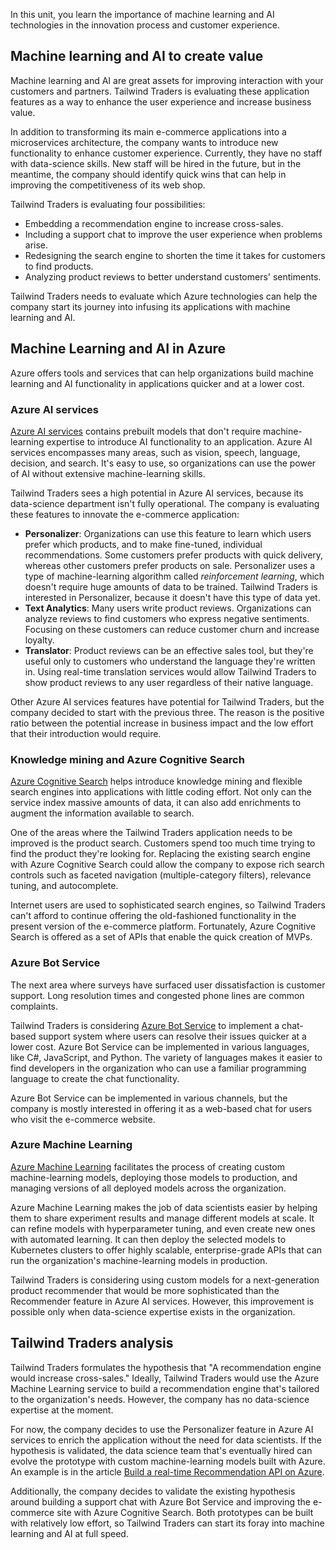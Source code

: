 In this unit, you learn the importance of machine learning and AI technologies in the innovation process and customer experience.

## Machine learning and AI to create value

Machine learning and AI are great assets for improving interaction with your customers and partners. Tailwind Traders is evaluating these application features as a way to enhance the user experience and increase business value.

In addition to transforming its main e-commerce applications into a microservices architecture, the company wants to introduce new functionality to enhance customer experience. Currently, they have no staff with data-science skills. New staff will be hired in the future, but in the meantime, the company should identify quick wins that can help in improving the competitiveness of its web shop.

Tailwind Traders is evaluating four possibilities:

- Embedding a recommendation engine to increase cross-sales.
- Including a support chat to improve the user experience when problems arise.
- Redesigning the search engine to shorten the time it takes for customers to find products.
- Analyzing product reviews to better understand customers' sentiments.

Tailwind Traders needs to evaluate which Azure technologies can help the company start its journey into infusing its applications with machine learning and AI.

## Machine Learning and AI in Azure

Azure offers tools and services that can help organizations build machine learning and AI functionality in applications quicker and at a lower cost.

<a name='azure-ai-services'></a>

### Azure AI services

[Azure AI services](/azure/ai-services/what-are-ai-services) contains prebuilt models that don't require machine-learning expertise to introduce AI functionality to an application. Azure AI services encompasses many areas, such as vision, speech, language, decision, and search. It's easy to use, so organizations can use the power of AI without extensive machine-learning skills.

Tailwind Traders sees a high potential in Azure AI services, because its data-science department isn't fully operational. The company is evaluating these features to innovate the e-commerce application:

- **Personalizer**: Organizations can use this feature to learn which users prefer which products, and to make fine-tuned, individual recommendations. Some customers prefer products with quick delivery, whereas other customers prefer products on sale. Personalizer uses a type of machine-learning algorithm called *reinforcement learning*, which doesn't require huge amounts of data to be trained. Tailwind Traders is interested in Personalizer, because it doesn't have this type of data yet.
- **Text Analytics**: Many users write product reviews. Organizations can analyze reviews to find customers who express negative sentiments. Focusing on these customers can reduce customer churn and increase loyalty.
- **Translator**: Product reviews can be an effective sales tool, but they're useful only to customers who understand the language they're written in. Using real-time translation services would allow Tailwind Traders to show product reviews to any user regardless of their native language.

Other Azure AI services features have potential for Tailwind Traders, but the company decided to start with the previous three. The reason is the positive ratio between the potential increase in business impact and the low effort that their introduction would require.

### Knowledge mining and Azure Cognitive Search

[Azure Cognitive Search](/azure/search/search-what-is-azure-search?azure-portal=true) helps introduce knowledge mining and flexible search engines into applications with little coding effort. Not only can the service index massive amounts of data, it can also add enrichments to augment the information available to search.

One of the areas where the Tailwind Traders application needs to be improved is the product search. Customers spend too much time trying to find the product they're looking for. Replacing the existing search engine with Azure Cognitive Search could allow the company to expose rich search controls such as faceted navigation (multiple-category filters), relevance tuning, and autocomplete.

Internet users are used to sophisticated search engines, so Tailwind Traders can't afford to continue offering the old-fashioned functionality in the present version of the e-commerce platform. Fortunately, Azure Cognitive Search is offered as a set of APIs that enable the quick creation of MVPs.

### Azure Bot Service

The next area where surveys have surfaced user dissatisfaction is customer support. Long resolution times and congested phone lines are common complaints.

Tailwind Traders is considering [Azure Bot Service](/azure/bot-service?azure-portal=true) to implement a chat-based support system where users can resolve their issues quicker at a lower cost. Azure Bot Service can be implemented in various languages, like C#, JavaScript, and Python. The variety of languages makes it easier to find developers in the organization who can use a familiar programming language to create the chat functionality.

Azure Bot Service can be implemented in various channels, but the company is mostly interested in offering it as a web-based chat for users who visit the e-commerce website.

### Azure Machine Learning

[Azure Machine Learning](/azure/machine-learning/overview-what-is-azure-ml?azure-portal=true) facilitates the process of creating custom machine-learning models, deploying those models to production, and managing versions of all deployed models across the organization.

Azure Machine Learning makes the job of data scientists easier by helping them to share experiment results and manage different models at scale. It can refine models with hyperparameter tuning, and even create new ones with automated learning. It can then deploy the selected models to Kubernetes clusters to offer highly scalable, enterprise-grade APIs that can run the organization's machine-learning models in production.

Tailwind Traders is considering using custom models for a next-generation product recommender that would be more sophisticated than the Recommender feature in Azure AI services. However, this improvement is possible only when data-science expertise exists in the organization.

## Tailwind Traders analysis

Tailwind Traders formulates the hypothesis that "A recommendation engine would increase cross-sales." Ideally, Tailwind Traders would use the Azure Machine Learning service to build a recommendation engine that's tailored to the organization's needs. However, the company has no data-science expertise at the moment.

For now, the company decides to use the Personalizer feature in Azure AI services to enrich the application without the need for data scientists. If the hypothesis is validated, the data science team that's eventually hired can evolve the prototype with custom machine-learning models built with Azure. An example is in the article [Build a real-time Recommendation API on Azure](/azure/architecture/reference-architectures/ai/real-time-recommendation?azure-portal=true).

Additionally, the company decides to validate the existing hypothesis around building a support chat with Azure Bot Service and improving the e-commerce site with Azure Cognitive Search. Both prototypes can be built with relatively low effort, so Tailwind Traders can start its foray into machine learning and AI at full speed.
